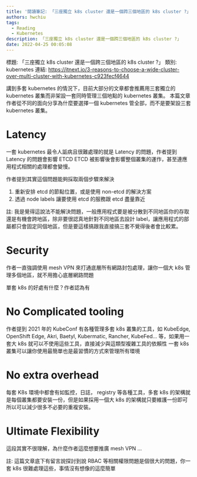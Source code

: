 ```yaml
---
title: '閱讀筆記: 「三座獨立 k8s cluster 還是一個跨三個地區的 k8s cluster ?」'
authors: hwchiu
tags:
  - Reading
  - Kubernetes
description: 「三座獨立 k8s cluster 還是一個跨三個地區的 k8s cluster ?」
date: 2022-04-25 00:05:08
---
```


標題: 「三座獨立 k8s cluster 還是一個跨三個地區的 k8s cluster ?」
類別: kubernetes
連結: https://itnext.io/3-reasons-to-choose-a-wide-cluster-over-multi-cluster-with-kubernetes-c923fecf4644

講到多套 kubernetes 的情況下，目前大部分的文章都會推薦用三套獨立的 kubernetes 叢集而非架設一套同時管理三個地點的 kubernetes 叢集。
本篇文章作者從不同的面向分享為什麼要選擇一個 kubernetes 管全部，而不是要架設三套 kubernetes 叢集。

# Latency
一套 kubernetes 最令人詬病且很難處理的就是 Latency 的問題，作者提到 Latency 的問題會影響 ETCD
ETCD 被影響後會影響整個叢集的運作，甚至連應用程式相關的處理都會變慢。

作者提到其實這個問題能夠採取兩個步驟來解決
1. 重新安排 etcd 的節點位置，或是使用 non-etcd 的解決方案
2. 透過 node labels 讓要使用 etcd 的服務跟 etcd 盡量靠近

註: 我是覺得這說法不能解決問題，一般應用程式要是被分散到不同地區你的存取還是有機會跨地區，除非要很認真地針對不同地區去設計 label，讓應用程式的部屬都只會固定同個地區，但是要這樣搞跟我直接搞三套不覺得後者會比較累。

# Security
作者一直強調使用 mesh VPN 來打通底層所有網路封包處理，讓你一個大 k8s 管理多個地區，就不用擔心底層網路問題

單套 k8s 的好處有什麼？作者認為有

# No Complicated tooling
作者提到 2021 年的 KubeConf 有各種管理多套 k8s 叢集的工具，如 KubeEdge, OpenShift Edge, Akri, Baetyl,
Kubermatic, Rancher, KubeFed... 等，如果用一套大 k8s 就可以不使用這些工具，直接減少與這類型複雜工具的依賴性
一套 k8s 叢集可以讓你使用最簡單也是最習慣的方式來管理所有環境

# No extra overhead
每套 K8s 環境中都會有如監控，日誌， registry 等各種工具，多套 k8s 的架構就是每個叢集都要安裝一份，但是如果採用一個大 k8s 的架構就只要維護一份即可
所以可以減少很多不必要的重複安裝。

# Ultimate Flexibility
這段其實不很理解，為什麼作者這麼想要推廣 mesh VPN ... 

註: 這篇文章底下有留言說探討到說 RBAC 等相關權限問題是個很大的問題，你一套 k8s 很難處理這些，事情沒有想像的這麼簡單

